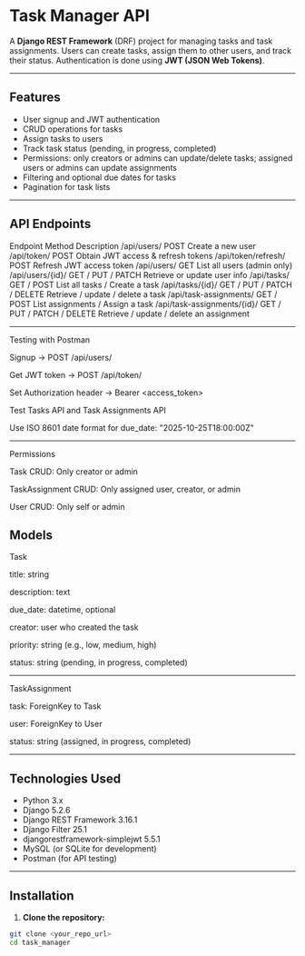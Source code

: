 # Task Manager API

A **Django REST Framework** (DRF) project for managing tasks and task assignments. Users can create tasks, assign them to other users, and track their status. Authentication is done using **JWT (JSON Web Tokens)**.

---

## **Features**

- User signup and JWT authentication
- CRUD operations for tasks
- Assign tasks to users
- Track task status (pending, in progress, completed)
- Permissions: only creators or admins can update/delete tasks; assigned users or admins can update assignments
- Filtering and optional due dates for tasks
- Pagination for task lists

---

## **API Endpoints** 

Endpoint	Method	Description
/api/users/	POST	Create a new user
/api/token/	POST	Obtain JWT access & refresh tokens
/api/token/refresh/	POST	Refresh JWT access token
/api/users/	GET	List all users (admin only)
/api/users/{id}/	GET / PUT / PATCH	Retrieve or update user info
/api/tasks/	GET / POST	List all tasks / Create a task
/api/tasks/{id}/	GET / PUT / PATCH / DELETE	Retrieve / update / delete a task
/api/task-assignments/	GET / POST	List assignments / Assign a task
/api/task-assignments/{id}/	GET / PUT / PATCH / DELETE	Retrieve / update / delete an assignment

---
Testing with Postman

Signup → POST /api/users/

Get JWT token → POST /api/token/

Set Authorization header → Bearer <access_token>

Test Tasks API and Task Assignments API

Use ISO 8601 date format for due_date: "2025-10-25T18:00:00Z"

---

Permissions

Task CRUD: Only creator or admin

TaskAssignment CRUD: Only assigned user, creator, or admin

User CRUD: Only self or admin

## **Models**
 
Task

title: string

description: text

due_date: datetime, optional

creator: user who created the task

priority: string (e.g., low, medium, high)

status: string (pending, in progress, completed)

---

TaskAssignment

task: ForeignKey to Task

user: ForeignKey to User

status: string (assigned, in progress, completed)

---     

## **Technologies Used**

- Python 3.x
- Django 5.2.6
- Django REST Framework 3.16.1
- Django Filter 25.1
- djangorestframework-simplejwt 5.5.1
- MySQL (or SQLite for development)
- Postman (for API testing)

---

## **Installation**

1. **Clone the repository:**

```bash
git clone <your_repo_url>
cd task_manager
